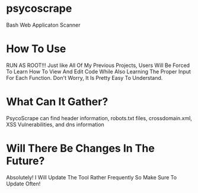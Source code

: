 # psycoscrape
Bash Web Applicaton Scanner

How To Use
============================
RUN AS ROOT!!! Just like All Of My Previous Projects, Users Will Be Forced To Learn How To View And Edit Code While Also Learning The Proper Input For Each Function.
Don't Worry, It Is Pretty Easy To Understand.

What Can It Gather?
============================
PsycoScrape can find header information, robots.txt files, crossdomain.xml, XSS Vulnerabilities, and dns information

Will There Be Changes In The Future?
===========================================
Absolutely! I Will Update The Tool Rather Frequently So Make Sure To Update Often!
